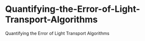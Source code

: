 # Quantifying-the-Error-of-Light-Transport-Algorithms
Quantifying the Error of Light Transport Algorithms
